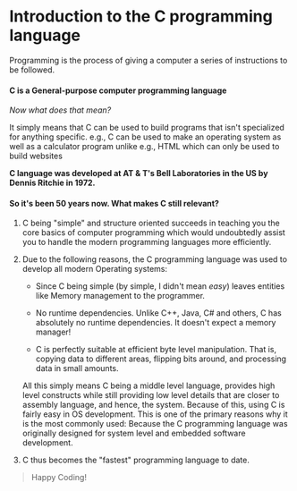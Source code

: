 # Introduction to the C programming language

Programming is the process of giving a computer a series of instructions to be followed.

#### **C is a  General-purpose  computer programming language**

*Now what does that mean?*

It simply means that C can be used to build programs that isn't specialized for anything specific. e.g., C can be used to make an operating system as well as a calculator program unlike e.g., HTML which can only be used to build websites

**C language was developed at AT & T's Bell Laboratories in the US by Dennis Ritchie in 1972.**

#### So it's been 50 years now. What makes C still relevant?

1. C being "simple"  and structure oriented succeeds in teaching you the core basics of computer programming which would undoubtedly assist you  to handle the modern programming languages more efficiently.

2. Due to the following reasons, the C programming language was used to develop all modern Operating systems:
   
   - Since C being simple (by simple, I didn't mean *easy*) leaves  entities like Memory management to the programmer.
   
   - No runtime dependencies. Unlike C++, Java, C# and others, C has absolutely no runtime dependencies. It doesn't expect a memory manager!
   
   - C is perfectly suitable at efficient byte level manipulation. That is, copying data to different areas, flipping bits around, and processing data in small amounts.
   
   All this simply means C being a middle level language, provides high level constructs while still providing low level details that are closer to assembly language, and hence, the system. Because of this, using C is fairly easy in OS development. This is one of the primary reasons why it is the most commonly used: Because the C programming language was originally designed for system level and embedded software development.

3. C thus becomes the "fastest" programming language to date.

> Happy Coding!
